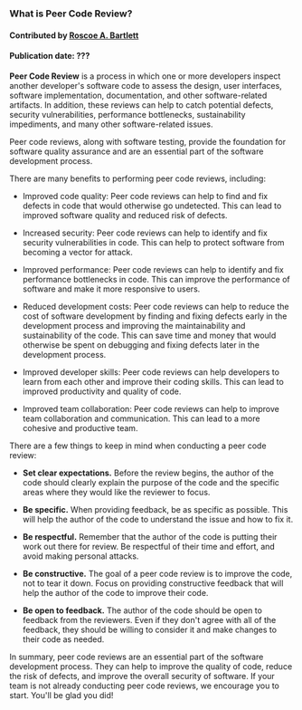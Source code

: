 ### What is Peer Code Review?
#### Contributed by  [Roscoe A. Bartlett](https://github.com/bartlett)
#### Publication date: ???

<!--- deck start --->

**Peer Code Review** is a process in which one or more developers inspect another developer's software code to assess the design, user interfaces, software implementation, documentation, and other software-related artifacts.
In addition, these reviews can help to catch potential defects, security vulnerabilities, performance bottlenecks, sustainability impediments, and many other software-related issues.

<!--- deck end --->

<!--- body start --->

Peer code reviews, along with software testing, provide the foundation for software quality assurance and are an essential part of the software development process.

There are many benefits to performing peer code reviews, including:

* Improved code quality: Peer code reviews can help to find and fix defects in code that would otherwise go undetected.
This can lead to improved software quality and reduced risk of defects.

* Increased security: Peer code reviews can help to identify and fix security vulnerabilities in code.
This can help to protect software from becoming a vector for attack.

* Improved performance: Peer code reviews can help to identify and fix performance bottlenecks in code.
This can improve the performance of software and make it more responsive to users.

* Reduced development costs: Peer code reviews can help to reduce the cost of software development by finding and fixing defects early in the development process and improving the maintainability and sustainability of the code.
This can save time and money that would otherwise be spent on debugging and fixing defects later in the development process.

* Improved developer skills: Peer code reviews can help developers to learn from each other and improve their coding skills.
This can lead to improved productivity and quality of code.

* Improved team collaboration: Peer code reviews can help to improve team collaboration and communication.
This can lead to a more cohesive and productive team.

There are a few things to keep in mind when conducting a peer code review:

* **Set clear expectations.** Before the review begins, the author of the code should clearly explain the purpose of the code and the specific areas where they would like the reviewer to focus.

* **Be specific.** When providing feedback, be as specific as possible. This will help the author of the code to understand the issue and how to fix it.

* **Be respectful.** Remember that the author of the code is putting their work out there for review.
Be respectful of their time and effort, and avoid making personal attacks.

* **Be constructive.** The goal of a peer code review is to improve the code, not to tear it down.
Focus on providing constructive feedback that will help the author of the code to improve their code.

* **Be open to feedback.** The author of the code should be open to feedback from the reviewers.
Even if they don't agree with all of the feedback, they should be willing to consider it and make changes to their code as needed.

In summary, peer code reviews are an essential part of the software development process.
They can help to improve the quality of code, reduce the risk of defects, and improve the overall security of software.
If your team is not already conducting peer code reviews, we encourage you to start. You'll be glad you did!

<!--- body end  --->
 
<!---
Publish: yes
Pinned: no
Topics: peer code review
--->
